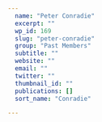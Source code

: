 ```yaml
---
  name: "Peter Conradie"
  excerpt: ""
  wp_id: 169
  slug: "peter-conradie"
  group: "Past Members"
  subtitle: ""
  website: ""
  email: ""
  twitter: ""
  thumbnail_id: ""
  publications: []
  sort_name: "Conradie"

---
```

